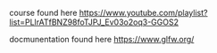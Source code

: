 course found here https://www.youtube.com/playlist?list=PLlrATfBNZ98foTJPJ_Ev03o2oq3-GGOS2

docmunentation found here https://www.glfw.org/

